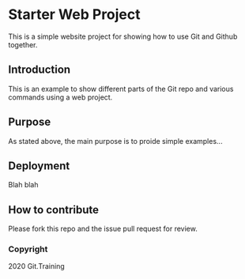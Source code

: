 # Starter Web Project
This is a simple website project for showing how to use Git and Github together.
## Introduction
This is an example to show different parts of the Git repo and various commands using a web project.
## Purpose
As stated above, the main purpose is to proide simple examples...
## Deployment
Blah blah
## How to contribute
Please fork this repo and the issue pull request for review. 
### Copyright
2020 Git.Training